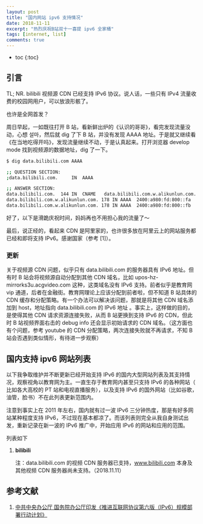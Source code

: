 ```yaml
---
layout: post
title: "国内网站 ipv6 支持情况"
date: 2018-11-11
excerpt: "热烈庆祝B站双十一喜提 ipv6 全家桶"
tags: [internet, list]
comments: true
---
```


* toc
{:toc}

## 引言

TL; NR. bilibili 视频源 CDN 已经支持 IPv6 协议。说人话，一些只有 IPv4 流量收费的校园网用户，可以放浪形骸了。

也许是全网首发？

周日早起，一如既往打开 B 站，看新鲜出炉的《认识的哥哥》，看完发现流量没动，心想 설마，然后就 dig 了下 B 站，并没有发现 AAAA 地址。于是就又继续看 《在当地吃得开吗》，发现流量继续不动，于是认真起来。打开浏览器 develop mode 找到视频源的数据地址，dig 了一下。

```bash
$ dig data.bilibili.com AAAA

;; QUESTION SECTION:
;data.bilibili.com.		IN	AAAA

;; ANSWER SECTION:
data.bilibili.com.	144	IN	CNAME	data.bilibili.com.w.alikunlun.com.
data.bilibili.com.w.alikunlun.com. 178 IN AAAA	2400:a980:fd:800::fa
data.bilibili.com.w.alikunlun.com. 178 IN AAAA	2400:a980:fd:800::fb
```

好了，以下是滑跪庆祝时间，妈妈再也不用担心我的流量了～

最后，说正经的，看起来 CDN 是阿里家的，也许很多放在阿里云上的网站服务都已经和即将支持 IPv6。感谢国家（参考 [1]）。

### 更新

关于视频源 CDN 问题，似乎只有 data.bilibili.com 的服务器具有 IPv6 地址。但有时 B 站会将视频源自动分配到其他 CDN 域名，比如 upos-hz-mirrorks3u.acgvideo.com 这种，这类域名没有 IPv6 支持。前者似乎是教育网 vip 通道，后者在金融街。教育网理论上应该分配到前者啦，但不知道 B 站具体的 CDN 缓存和分配策略。有一个办法可以解决该问题，那就是将其他 CDN 域名添加到 host，地址指向 data.bilibili.com 的 IPv6 地址 。事实上，这样做的目的，是使得其他 CDN 请求资源连接失败，从而 B 站更换到支持 IPv6 的 CDN，但此时 B 站视频界面右击的 debug info 还会显示初始请求的 CDN 域名。（这方面也有个问题，参考 youtube 的 CDN 分配策略，两次连接失败就不再请求，不知 B 站会否遇到类似情形，有待进一步观察）

## 国内支持 ipv6 网站列表

以下我争取维护并不断更新已经开始支持 IPv6 的国内大型网站列表及其支持情况，观察视角以教育网为主。一直生存于教育网内甚至只支持 IPv6 的各种网站（ 比如各大高校的 PT 站和电视直播服务），以及支持 IPv6 的国外网站（比如谷歌，油管，脸书）不在此列表更新范围内。

注意到事实上在 2011 年左右，国内就有过一波 IPv6 三分钟热度，那是有好多网站某种程度支持 IPv6，不过现在基本都凉了。而该列表则完全从我自身测试出发，重新记录在新一波的 IPv6 推广中，开始应用 IPv6 的网站和应用的范围。

列表如下

1. **bilibili** 

   注：data.bilibili.com 的视频 CDN 服务器已支持，www.bilibili.com 本身及其他视频 CDN 服务器尚未支持。（2018.11.11）

## 参考文献

1. [中共中央办公厅 国务院办公厅印发《推进互联网协议第六版（IPv6）规模部署行动计划》](http://www.gov.cn/zhengce/2017-11/26/content_5242389.htm)